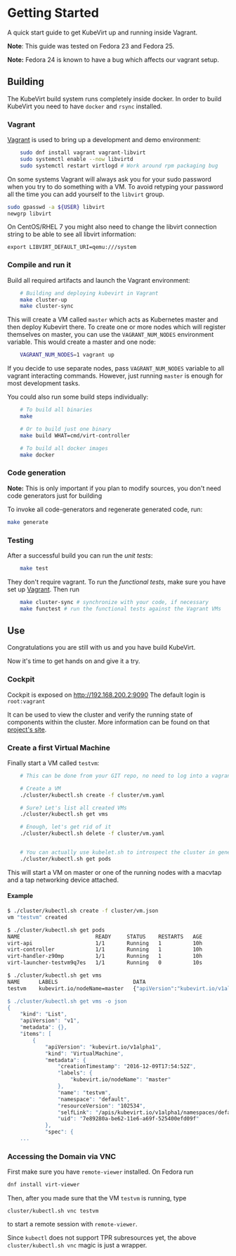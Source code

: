 # Getting Started

A quick start guide to get KubeVirt up and running inside Vagrant.

**Note**: This guide was tested on Fedora 23 and Fedora 25.

**Note:** Fedora 24 is known to have a bug which affects our vagrant setup.

## Building

The KubeVirt build system runs completely inside docker. In order to build
KubeVirt you need to have `docker` and `rsync` installed.

### Vagrant

[Vagrant](https://www.vagrantup.com/) is used to bring up a development and
demo environment:

```bash
    sudo dnf install vagrant vagrant-libvirt
    sudo systemctl enable --now libvirtd
    sudo systemctl restart virtlogd # Work around rpm packaging bug
```

On some systems Vagrant will always ask you for your sudo password when you try
to do something with a VM. To avoid retyping your password all the time you can
add yourself to the `libvirt` group.

```bash
sudo gpasswd -a ${USER} libvirt
newgrp libvirt
```

On CentOS/RHEL 7 you might also need to change the libvirt connection string to be able to see all libvirt information:

```
export LIBVIRT_DEFAULT_URI=qemu:///system
```

### Compile and run it

Build all required artifacts and launch the
Vagrant environment:

```bash
    # Building and deploying kubevirt in Vagrant
    make cluster-up
    make cluster-sync
```

This will create a VM called `master` which acts as Kubernetes master and then
deploy Kubevirt there. To create one or more nodes which will register
themselves on master, you can use the `VAGRANT_NUM_NODES` environment variable.
This would create a master and one node:

```bash
    VAGRANT_NUM_NODES=1 vagrant up
```

If you decide to use separate nodes, pass `VAGRANT_NUM_NODES` variable to all
vagrant interacting commands. However, just running `master` is enough for most
development tasks.

You could also run some build steps individually:

```bash
    # To build all binaries
    make

    # Or to build just one binary
    make build WHAT=cmd/virt-controller

    # To build all docker images
    make docker
```

### Code generation

**Note:** This is only important if you plan to modify sources, you don't need code generators just for building

To invoke all code-generators and regenerate generated code, run:

```bash
make generate
```

### Testing

After a successful build you can run the *unit tests*:

```bash
    make test
```

They don't require vagrant. To run the *functional tests*, make sure you have set
up [Vagrant](#vagrant). Then run

```bash
    make cluster-sync # synchronize with your code, if necessary
    make functest # run the functional tests against the Vagrant VMs
```

## Use

Congratulations you are still with us and you have build KubeVirt.

Now it's time to get hands on and give it a try.

### Cockpit

Cockpit is exposed on <http://192.168.200.2:9090>
The default login is `root:vagrant`

It can be used to view the cluster and verify the running state of
components within the cluster.
More information can be found on that [project's site](http://cockpit-project.org/guide/latest/feature-kubernetes.html).

### Create a first Virtual Machine

Finally start a VM called `testvm`:

```bash
    # This can be done from your GIT repo, no need to log into a vagrant VM

    # Create a VM
    ./cluster/kubectl.sh create -f cluster/vm.yaml

    # Sure? Let's list all created VMs
    ./cluster/kubectl.sh get vms

    # Enough, let's get rid of it
    ./cluster/kubectl.sh delete -f cluster/vm.yaml


    # You can actually use kubelet.sh to introspect the cluster in general
    ./cluster/kubectl.sh get pods
```

This will start a VM on master or one of the running nodes with a macvtap and a
tap networking device attached.

#### Example

```bash
$ ./cluster/kubectl.sh create -f cluster/vm.json
vm "testvm" created

$ ./cluster/kubectl.sh get pods
NAME                        READY     STATUS    RESTARTS   AGE
virt-api                    1/1       Running   1          10h
virt-controller             1/1       Running   1          10h
virt-handler-z90mp          1/1       Running   1          10h
virt-launcher-testvm9q7es   1/1       Running   0          10s

$ ./cluster/kubectl.sh get vms
NAME      LABELS                        DATA
testvm    kubevirt.io/nodeName=master   {"apiVersion":"kubevirt.io/v1alpha1","kind":"VM","...

$ ./cluster/kubectl.sh get vms -o json
{
    "kind": "List",
    "apiVersion": "v1",
    "metadata": {},
    "items": [
        {
            "apiVersion": "kubevirt.io/v1alpha1",
            "kind": "VirtualMachine",
            "metadata": {
                "creationTimestamp": "2016-12-09T17:54:52Z",
                "labels": {
                    "kubevirt.io/nodeName": "master"
                },
                "name": "testvm",
                "namespace": "default",
                "resourceVersion": "102534",
                "selfLink": "/apis/kubevirt.io/v1alpha1/namespaces/default/virtualmachines/testvm",
                "uid": "7e89280a-be62-11e6-a69f-525400efd09f"
            },
            "spec": {
    ...
```

### Accessing the Domain via VNC

First make sure you have `remote-viewer` installed. On Fedora run

```bash
dnf install virt-viewer
```

Then, after you made sure that the VM `testvm` is running, type

```
cluster/kubectl.sh vnc testvm
```

to start a remote session with `remote-viewer`.

Since `kubectl` does not support TPR subresources yet, the above `cluster/kubectl.sh vnc` magic is just a wrapper.
